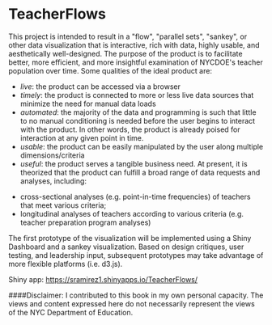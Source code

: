 # TeacherFlows

This project is intended to result in a "flow", "parallel sets", "sankey", or other data visualization that is interactive, rich with data, highly usable, and aesthetically well-designed. The purpose of the product is to facilitate better, more efficient, and more insightful examination of NYCDOE's teacher population over time. Some qualities of the ideal product are:

*  *live*: the product can be accessed via a browser
*  *timely*: the product is connected to more or less live data sources that minimize the need for manual data loads
*  *automated*: the majority of the data and programming is such that little to no manual conditioning is needed before the user begins to interact with the product. In other words, the product is already poised for interaction at any given point in time. 
*  *usable*: the product can be easily manipulated by the user along multiple dimensions/criteria
*  *useful*: the product serves a tangible business need. At present, it is theorized that the product can fulfill a broad range of data requests and analyses, including:
  + cross-sectional analyses (e.g. point-in-time frequencies) of teachers that meet various criteria;
  + longitudinal analyses of teachers according to various criteria (e.g. teacher preparation program analyses)

The first prototype of the visualization will be implemented using a Shiny Dashboard and a sankey visualization. Based on design critiques, user testing, and leadership input, subsequent prototypes may take advantage of more flexible platforms (i.e. d3.js).


Shiny app: https://sramirez1.shinyapps.io/TeacherFlows/

####Disclaimer: I contributed to this book in my own personal capacity. The views and content expressed here do not necessarily represent the views of the NYC Department of Education.
